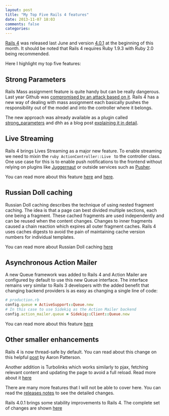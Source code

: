 ```yaml
---
layout: post
title: "My Top Five Rails 4 features"
date: 2013-11-07 18:03
comments: false
categories:
---
```


[Rails 4](http://weblog.rubyonrails.org/2013/6/25/Rails-4-0-final/) was released last June and version [4.0.1](http://weblog.rubyonrails.org/2013/11/1/Rails-4-0-1-has-been-released/) at the beginning of this month. It should be noted that Rails 4 requires Ruby 1.9.3 with Ruby 2.0 being recommended.

Here I highlight my top five features:

## Strong Parameters

Rails Mass assignment feature is quite handy but can be really dangerous. Last year Github was [compromised by an attack based on it](http://www.infoq.com/news/2012/03/GitHub-Compromised). Rails 4 has a new way of dealing with mass assignment each basically pushes the responsibility out of the model and into the controller where it belongs.

The new approach was already available as a plugin called [strong_parameters](https://github.com/rails/strong_parameters) and dhh as a blog post [explaining it in detail](http://weblog.rubyonrails.org/2012/3/21/strong-parameters/).

## Live Streaming

Rails 4 brings Lives Streaming as a major new feature. To enable streaming we need to mixin the ```ruby ActionController::Live ``` to the controller class. One use case for this is to enable push notifications to the frontend without relying on plugins like [Juggernaut](http://juggernaut.rubyforge.org/) or outside services such as [Pusher](http://pusher.com/).

You can read more about this feature [here](http://www.sitepoint.com/streaming-with-rails-4/) and [here](http://blog.phusion.nl/2012/08/03/why-rails-4-live-streaming-is-a-big-deal/).

## Russian Doll caching

Russian Doll caching describes the technique of using nested fragment caching. The idea is that a page can best divided multiple sections, each one being a fragment. These cached fragments are used independently and can be reused when the content changes. Changes to inner fragments caused a chain reaction which expires all outer fragment caches. Rails 4 uses caches digests to avoid the pain of maintaining cache version numbers for individual templates.

You can read more about Russian Doll caching [here](http://37signals.com/svn/posts/3112-how-basecamp-next-got-to-be-so-damn-fast-without-using-much-client-side-ui)

## Asynchronous Action Mailer

A new Queue framework was added to Rails 4 and Action Mailer are configured by default to use this new Queue interface. The interface remains very similar to Rails 3 developers with the added benefit that changing backend providers is as easy as changing a single line of code:

```ruby
# production.rb
config.queue = ActiveSupport::Queue.new
# In this case to use Sidekiq as the Action Mailer backend
config.action_mailer.queue = Sidekiq::Client::Queue.new
```

You can read more about this feature [here](http://blog.remarkablelabs.com/2012/12/asynchronous-action-mailer-rails-4-countdown-to-2013)

## Other smaller enhancements

Rails 4 is now thread-safe by default. You can read about this change on this helpful [post](http://tenderlovemaking.com/2012/06/18/removing-config-threadsafe.html) by Aaron Patterson.

Another addition is Turbolinks which works similarly to pjax, fetching relevant content and updating the page to avoid a full reload. Read more about it [here](http://blog.remarkablelabs.com/2012/12/turbolinks-rails-4-countdown-to-2013)

There are many more features that I will not be able to cover here. You can read the [releases notes](http://edgeguides.rubyonrails.org/4_0_release_notes.html) to see the detailed changes.

Rails 4.0.1 brings some stability improvements to Rails 4. The complete set of changes are shown [here](http://weblog.rubyonrails.org/2013/11/1/Rails-4-0-1-has-been-released/)
